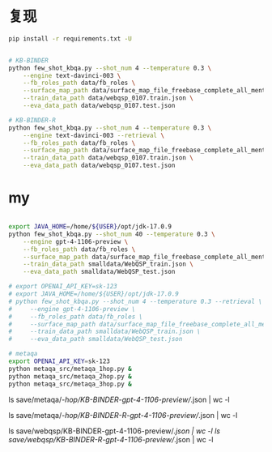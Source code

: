 # 复现


```bash
pip install -r requirements.txt -U


# KB-BINDER
python few_shot_kbqa.py --shot_num 4 --temperature 0.3 \
    --engine text-davinci-003 \
    --fb_roles_path data/fb_roles \
    --surface_map_path data/surface_map_file_freebase_complete_all_mention \
    --train_data_path data/webqsp_0107.train.json \
    --eva_data_path data/webqsp_0107.test.json

# KB-BINDER-R
python few_shot_kbqa.py --shot_num 4 --temperature 0.3 \
    --engine text-davinci-003 --retrieval \
    --fb_roles_path data/fb_roles \
    --surface_map_path data/surface_map_file_freebase_complete_all_mention \
    --train_data_path data/webqsp_0107.train.json \
    --eva_data_path data/webqsp_0107.test.json
```

# my

```bash

export JAVA_HOME=/home/${USER}/opt/jdk-17.0.9
python few_shot_kbqa.py --shot_num 40 --temperature 0.3 \
    --engine gpt-4-1106-preview \
    --fb_roles_path data/fb_roles \
    --surface_map_path data/surface_map_file_freebase_complete_all_mention \
    --train_data_path smalldata/WebQSP_train.json \
    --eva_data_path smalldata/WebQSP_test.json

# export OPENAI_API_KEY=sk-123
# export JAVA_HOME=/home/${USER}/opt/jdk-17.0.9
# python few_shot_kbqa.py --shot_num 4 --temperature 0.3 --retrieval \
#     --engine gpt-4-1106-preview \
#     --fb_roles_path data/fb_roles \
#     --surface_map_path data/surface_map_file_freebase_complete_all_mention \
#     --train_data_path smalldata/WebQSP_train.json \
#     --eva_data_path smalldata/WebQSP_test.json

# metaqa
export OPENAI_API_KEY=sk-123
python metaqa_src/metaqa_1hop.py &
python metaqa_src/metaqa_2hop.py &
python metaqa_src/metaqa_3hop.py &
```

ls save/metaqa/*-hop/KB-BINDER-gpt-4-1106-preview/*.json | wc -l

ls save/metaqa/*-hop/KB-BINDER-R-gpt-4-1106-preview/*.json | wc -l

ls save/webqsp/KB-BINDER-gpt-4-1106-preview/*.json | wc -l
ls save/webqsp/KB-BINDER-R-gpt-4-1106-preview/*.json | wc -l